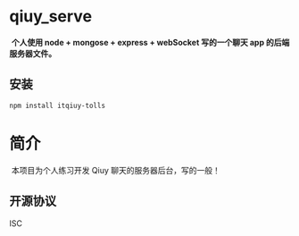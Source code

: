 # qiuy_serve

​		**个人使用 node + mongose + express + webSocket 写的一个聊天 app 的后端服务器文件。**

## 安装

```
npm install itqiuy-tolls
```

# 简介

​		本项目为个人练习开发 Qiuy 聊天的服务器后台，写的一般！

## 开源协议

ISC


​       
